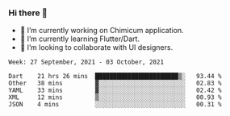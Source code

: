 ### Hi there 👋

<!--
**devcat37/devcat37** is a ✨ _special_ ✨ repository because its `README.md` (this file) appears on your GitHub profile.-->


- 🔭 I’m currently working on Chimicum application.
- 🌱 I’m currently learning Flutter/Dart.
- 👯 I’m looking to collaborate with UI designers.
<!-- - 🤔 I’m looking for help with ... -->

<!--START_SECTION:waka-->
```text
Week: 27 September, 2021 - 03 October, 2021

Dart    21 hrs 26 mins  ███████████████████████▒░   93.44 % 
Other   38 mins         ▓░░░░░░░░░░░░░░░░░░░░░░░░   02.83 % 
YAML    33 mins         ▓░░░░░░░░░░░░░░░░░░░░░░░░   02.42 % 
XML     12 mins         ▒░░░░░░░░░░░░░░░░░░░░░░░░   00.93 % 
JSON    4 mins          ░░░░░░░░░░░░░░░░░░░░░░░░░   00.31 % 
```
<!--END_SECTION:waka-->
